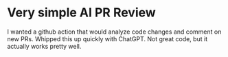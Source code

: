 # Very simple AI PR Review
I wanted a github action that would analyze code changes and comment on new PRs. Whipped this up quickly with ChatGPT. Not great code, but it actually works pretty well.

